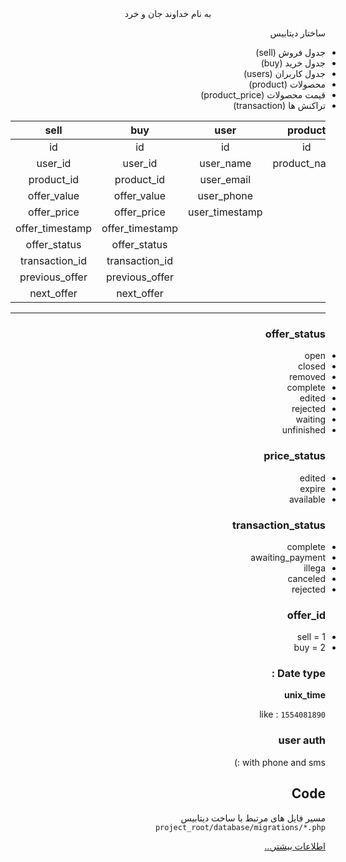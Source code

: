 <style>
p,li,ul.h1,h2,h3,h4,h5,h6{direction:rtl; text-align:right}
</style>
<center>به نام خداوند جان و خرد</center>

ساختار دیتابیس

  - جدول فروش (sell)
  - جدول خرید (buy)
  - جدول کاربران (users)
  - محصولات (product)
  - قیمت محصولات  (product_price)
  - تراکنش ها (transaction)

|      sell       |       buy       |      user      |   product    |  product_price  |      transaction      |
| :-------------: | :-------------: | :------------: | :----------: | :-------------: | :-------------------: |
|       id        |       id        |       id       |      id      |       id        |          id           |
|     user_id     |     user_id     |   user_name    | product_name |   product_id    |      product_id       |
|   product_id    |   product_id    |   user_email   |              |    min_price    |       offer_id        |
|   offer_value   |   offer_value   |   user_phone   |              |    max_price    |      offer_type       |
|   offer_price   |   offer_price   | user_timestamp |              |      price      |   transaction_value   |
| offer_timestamp | offer_timestamp |                |              | price_timestamp |   transaction_price   |
|  offer_status   |  offer_status   |                |              | 		      |  transaction_status   |
| transaction_id  | transaction_id  |                |              |  price_status   | transaction_timestamp |
| previous_offer  | previous_offer  |                |              |                 |       seller_id       |
|   next_offer    |   next_offer    |                |              |                 |        buyer_id       |

---

### offer_status

- open
- closed
- removed
- complete
- edited
- rejected
- waiting
- unfinished

### price_status
- edited
- expire
- available

### transaction_status
- complete
- awaiting_payment
- illega
- canceled
- rejected


### offer_id
- 1 = sell
- 2 = buy
### Date type :
**unix_time**

like : ` 1554081890 `


### user auth
with phone and sms :)



## Code

مسیر فایل های مرتبط با ساخت دیتابیس
```project_root/database/migrations/*.php```

[اطلاعات بیشتر...](https://laravel.com/docs/5.8/migrations#creating-columns)





